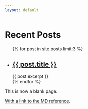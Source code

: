 ```yaml
---
layout: default
---
```


<h1>Recent Posts</h1>

<ul>
  {% for post in site.posts limit:3 %}
    <li>
      <h2><a href="{{ site.baseurl }}{{ post.url }}">{{ post.title }}</a></h2>
      {{ post.excerpt }}
    </li>
  {% endfor %}
</ul>



This is now a blank page.

[With a link to the MD reference](./reference.html).

